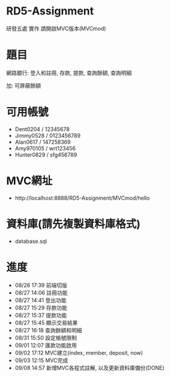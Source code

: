 # RD5-Assignment
研發五處 實作
請開啟MVC版本(MVCmod)

# 題目
網路銀行: 登入和註冊, 存款, 提款, 查詢餘額, 查詢明細

加: 可屏蔽餘額

# 可用帳號
- Dent0204 / 12345678
- Jimmy0528 / 0123456789
- Alan0617 / 147258369
- Amy970105 / wrt123456
- Hunter0829 / sfg456789

# MVC網址
- http://localhost:8888/RD5-Assignment/MVCmod/hello

# 資料庫(請先複製資料庫格式)
- database.sql

# 進度
- 08/26 17:39 前端切版
- 08/27 14:06 註冊功能
- 08/27 14:41 登出功能
- 08/27 15:29 存款功能
- 08/27 15:37 提款功能
- 08/27 15:45 顯示交易結果
- 08/27 16:18 查詢餘額和明細
- 08/31 15:50 設定帳號限制
- 09/01 12:07 匯款功能啟用
- 09/02 17:12 MVC建立(index, member, deposit, now)
- 09/03 12:15 MVC完成
- 09/08 14:57 新增MVC各程式註解, 以及更新資料庫備份(DONE)